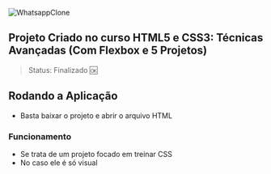 ![WhatsappClone](https://user-images.githubusercontent.com/59969422/123801045-45205780-d8c0-11eb-9fb1-9a469d908626.PNG)

## Projeto Criado no curso HTML5 e CSS3: Técnicas Avançadas (Com Flexbox e 5 Projetos)

> Status: Finalizado 🆗

## Rodando a Aplicação

* Basta baixar o projeto e abrir o arquivo HTML

### Funcionamento

* Se trata de um projeto focado em treinar CSS 
* No caso ele é só visual

